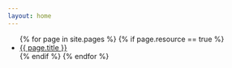 ```yaml
---
layout: home
---
```

<div id="grid">
	<ul id = "limheight">
	{% for page in site.pages %}
	  {% if page.resource == true %}
	    <div class="item">
	      <li><a href="{{ site.baseurl }}{{ page.url }}">{{ page.title }}</a></li>
	    </div>
	  {% endif %}
	{% endfor %}
	</ul>
</div>
